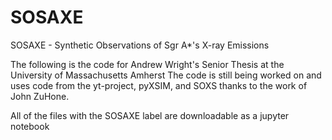 # SOSAXE
SOSAXE - Synthetic Observations of Sgr A*'s X-ray Emissions

The following is the code for Andrew Wright's Senior Thesis at the University of Massachusetts Amherst
The code is still being worked on and uses code from the  yt-project, pyXSIM, and SOXS thanks to the work of 
John ZuHone.

All of the files with the SOSAXE label are downloadable as a jupyter notebook


